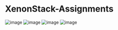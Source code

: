 # XenonStack-Assignments

![image](https://github.com/Pranshu820/XenonStack-Assignments/assets/75555961/4c458f94-d435-4e7f-a0ee-e3c4187b5cb1)
![image](https://github.com/Pranshu820/XenonStack-Assignments/assets/75555961/586f6bd6-10e0-41b3-b3cd-04b2ae9db9e2)
![image](https://github.com/Pranshu820/XenonStack-Assignments/assets/75555961/38ed5d52-c80f-4ab8-a014-f317fc9451ff)
![image](https://github.com/Pranshu820/XenonStack-Assignments/assets/75555961/0608629a-6b3a-4dda-9e36-4deece71f9dc)

